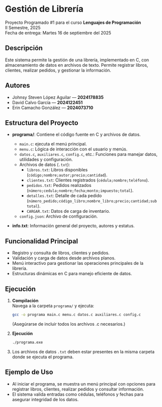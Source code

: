 # Gestión de Librería

Proyecto Programado #1 para el curso **Lenguajes de Programación**  
II Semestre, 2025  
Fecha de entrega: Martes 16 de septiembre del 2025

## Descripción

Este sistema permite la gestión de una librería, implementado en C, con almacenamiento de datos en archivos de texto. Permite registrar libros, clientes, realizar pedidos, y gestionar la información.

## Autores

- Johnsy Steven López Aguilar — **2024178835**
- David Calvo García — **2024122451**
- Erin Camacho González — **2024073710**

## Estructura del Proyecto

- **programa/**: Contiene el código fuente en C y archivos de datos.
  - `main.c`: ejecuta el menú principal.
  - `menu.c`: Lógica de interacción con el usuario y menús.
  - `datos.c`, `auxiliares.c`, `config.c`, etc.: Funciones para manejar datos, utilidades y configuración.
  - Archivos de datos (`.txt`):
    - `libros.txt`: Libros disponibles (`código;nombre;autor;precio;cantidad`).
    - `clientes.txt`: Clientes registrados (`cédula;nombre;teléfono`).
    - `pedidos.txt`: Pedidos realizados (`número;cedula;nombre;fecha;monto;impuesto;total`).
    - `detalles.txt`: Detalle de cada pedido (`número_pedido;código_libro;nombre_libro;precio;cantidad;subtotal`).
    - `CARGAR.txt`: Datos de carga de inventario.
  - `config.json`: Archivo de configuración.

- **info.txt**: Información general del proyecto, autores y estatus.

## Funcionalidad Principal

- Registro y consulta de libros, clientes y pedidos.
- Validación y carga de datos desde archivos planos.
- Menú interactivo para gestionar las operaciones principales de la librería.
- Estructuras dinámicas en C para manejo eficiente de datos.

## Ejecución

1. **Compilación**  
   Navega a la carpeta `programa/` y ejecuta:

   ```sh
   gcc -o programa main.c menu.c datos.c auxiliares.c config.c
   ```

   (Asegúrarse de incluir todos los archivos .c necesarios.)

2. **Ejecución**
   ```sh
   ./programa.exe
   ```

3. Los archivos de datos `.txt` deben estar presentes en la misma carpeta donde se ejecuta el programa.

## Ejemplo de Uso

- Al iniciar el programa, se muestra un menú principal con opciones para registrar libros, clientes, realizar pedidos y consultar información.
- El sistema valida entradas como cédulas, teléfonos y fechas para asegurar integridad de los datos.
